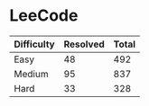 # LeeCode

| Difficulty | Resolved | Total |
| :--------- | :------- | :---- |
| Easy       | 48       | 492   |
| Medium     | 95       | 837   |
| Hard       | 33       | 328   |
